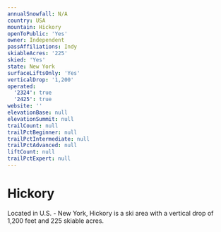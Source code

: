 ```yaml
---
annualSnowfall: N/A
country: USA
mountain: Hickory
openToPublic: 'Yes'
owner: Independent
passAffiliations: Indy
skiableAcres: '225'
skied: 'Yes'
state: New York
surfaceLiftsOnly: 'Yes'
verticalDrop: '1,200'
operated:
  '2324': true
  '2425': true
website: ''
elevationBase: null
elevationSummit: null
trailCount: null
trailPctBeginner: null
trailPctIntermediate: null
trailPctAdvanced: null
liftCount: null
trailPctExpert: null
---
```



# Hickory

Located in U.S. - New York, Hickory is a ski area with a vertical drop of 1,200 feet and 225 skiable acres.

